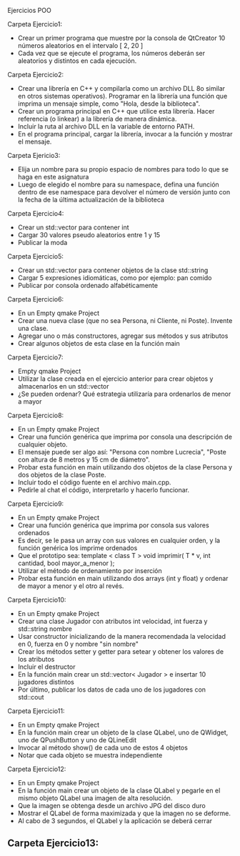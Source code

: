 Ejercicios POO

Carpeta Ejercicio1:
- Crear un primer programa que muestre por la consola de QtCreator 10 números aleatorios en el intervalo [ 2, 20 ]
- Cada vez que se ejecute el programa, los números deberán ser aleatorios y distintos en cada ejecución.

Carpeta Ejercicio2:
- Crear una librería en C++ y compilarla como un archivo DLL 8o similar en otros sistemas operativos). Programar en la librería una función que imprima un mensaje simple, como "Hola, desde la biblioteca".
- Crear un programa principal en C++ que utilice esta librería. Hacer referencia (o linkear) a la librería de manera dinámica.
- Incluir la ruta al archivo DLL en la variable de entorno PATH.
- En el programa principal, cargar la librería, invocar a la función y mostrar el mensaje.

Carpeta Ejericio3:
- Elija un nombre para su propio espacio de nombres para todo lo que se haga en este asignatura
- Luego de elegido el nombre para su namespace, defina una función dentro de ese namespace para devolver el número de versión junto con la fecha de la última actualización de la biblioteca

Carpeta Ejercicio4:
- Crear un std::vector para contener int
- Cargar 30 valores pseudo aleatorios entre 1 y 15
- Publicar la moda

Carpeta Ejercicio5:
- Crear un std::vector para contener objetos de la clase std::string
- Cargar 5 expresiones idiomáticas, como por ejemplo: pan comido
- Publicar por consola ordenado alfabéticamente

Carpeta Ejercicio6:
- En un Empty qmake Project
- Crear una nueva clase (que no sea Persona, ni Cliente, ni Poste). Invente una clase.
- Agregar uno o más constructores, agregar sus métodos y sus atributos
- Crear algunos objetos de esta clase en la función main

Carpeta Ejercicio7:
- Empty qmake Project
- Utilizar la clase creada en el ejercicio anterior para crear objetos y almacenarlos en un std::vector
- ¿Se pueden ordenar? Qué estrategia utilizaría para ordenarlos de menor a mayor

Carpeta Ejercicio8:
- En un Empty qmake Project
- Crear una función genérica que imprima por consola una descripción de cualquier objeto.
- El mensaje puede ser algo así: "Persona con nombre Lucrecia", "Poste con altura de 8 metros y 15 cm de diámetro".
- Probar esta función en main utilizando dos objetos de la clase Persona y dos objetos de la clase Poste.
- Incluir todo el código fuente en el archivo main.cpp.
- Pedirle al chat el código, interpretarlo y hacerlo funcionar.

Carpeta Ejercicio9:
- En un Empty qmake Project
- Crear una función genérica que imprima por consola sus valores ordenados
- Es decir, se le pasa un array con sus valores en cualquier orden, y la función genérica los imprime ordenados
- Que el prototipo sea: template < class T > void imprimir( T * v, int cantidad, bool mayor_a_menor );
- Utilizar el método de ordenamiento por inserción
- Probar esta función en main utilizando dos arrays (int y float) y ordenar de mayor a menor y el otro al revés.

Carpeta Ejercicio10:
- En un Empty qmake Project
- Crear una clase Jugador con atributos int velocidad, int fuerza y std::string nombre
- Usar constructor inicializando de la manera recomendada la velocidad en 0, fuerza en 0 y nombre "sin nombre"
- Crear los métodos setter y getter para setear y obtener los valores de los atributos
- Incluir el destructor
- En la función main crear un std::vector< Jugador > e insertar 10 jugadores distintos
- Por último, publicar los datos de cada uno de los jugadores con std::cout

Carpeta Ejercicio11:
- En un Empty qmake Project
- En la función main crear un objeto de la clase QLabel, uno de QWidget, uno de QPushButton y uno de QLineEdit
- Invocar al método show() de cada uno de estos 4 objetos
- Notar que cada objeto se muestra independiente

Carpeta Ejercicio12:
- En un Empty qmake Project
- En la función main crear un objeto de la clase QLabel y pegarle en el mismo objeto QLabel una imagen de alta resolución.
- Que la imagen se obtenga desde un archivo JPG del disco duro
- Mostrar el QLabel de forma maximizada y que la imagen no se deforme.
- Al cabo de 3 segundos, el QLabel y la aplicación se deberá cerrar

Carpeta Ejercicio13:
- 
